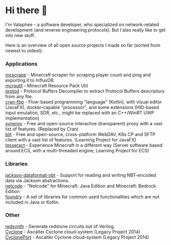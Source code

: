 # Hi there 👋

I'm Valaphee - a software developer, who specialized on network-related development (and reverse engineering protocols). But I also really like to get into new stuff.

Here is an overview of all open source projects I made so far (sorted from newest to oldest):

### Applications
[mcscrape](https://github.com/valaphee/mcscrape) - Minecraft scraper for scraping player count and ping and exporting it to InfluxDB.<br>
[mcrputil](https://github.com/valaphee/mcrputil) - Minecraft Resource Pack Util<br>
[protod](https://github.com/valaphee/protod) - Protocol Buffers Decompiler to extract Protocol Buffers descriptors from any file.<br>
[cran-fbp](https://github.com/valaphee/cran-fbp) - Flow-based programming "language" (Kotlin), with visual editor (JavaFX), docker-capable "processor", and some extensions (HID-based input emulation, SDR, etc., might be replaced with an C++/WinRT UWP implementation)<br>
[synergy](https://github.com/valaphee/synergy) - Free and open-source interactive (transparent) proxy with a vast list of features. (Replaced by Cran)<br>
[blit](https://github.com/valaphee/blit) - Free and open-source, cross-platform WebDAV, K8s CP and SFTP client with a vast list of features. (Learning Project for JavaFX)<br>
[tesseract](https://github.com/valaphee/tesseract) - Experience Minecraft in a different way (Server software based around ECS, with a multi-threaded engine; Learning Project for ECS)<br>

### Libraries
[jackson-dataformat-nbt](https://github.com/valaphee/jackson-dataformat-nbt) - Support for reading and writing NBT-encoded data via Jackson abstractions.<br>
[netcode](https://github.com/valaphee/netcode) - "Netcode" for Minecraft: Java Edition and Minecraft: Bedrock Edition<br>
[foundry](https://github.com/valaphee/foundry) - A set of libraries for common used functionalities which are not included in Java or Kotlin.<br>

### Other
[redsynth](https://github.com/valaphee/redsynth) - Generate redstone circuits out of Verilog.<br>
[Cyclone](https://github.com/valaphee/Cyclone) - Ascalter Cyclone cloud-system (Legacy Project 2014)<br>
[CyclonePort](https://github.com/valaphee/Cyclone) - Ascalter Cyclone cloud-system (Legacy Project 2014)<br>
